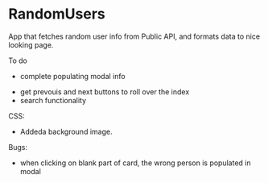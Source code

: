 # RandomUsers
App that fetches random user info from Public API, and formats data to nice looking page.


To do
 - complete populating modal info
 <!-- - previous and next buttons on modal (need click event listener) -->
 - get prevouis and next buttons to roll over the index
 - search functionality 

 CSS:
 - Addeda background image.   

 Bugs: 
 - when clicking on blank part of card, the wrong person is populated in modal